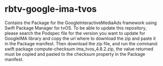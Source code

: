 # rbtv-google-ima-tvos
Contains the Package for the GoogleInteractiveMediaAds framework using Swift Package Manager for tvOS. To be able to update this repository, please search the Podspec file for the version you want to update for GoogleIMA library and copy the 
url 
where to download the zip and paste it in the Package manifest. Then download the zip file, and run the command: swift package compute-checksum ima_tvos_4.8.2.zip, the value returned must be copied and pasted to the checksum property in 
the Package manifest.
